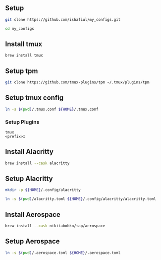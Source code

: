 ## Setup
```bash
git clone https://github.com/ishafiul/my_configs.git
```
```bash
cd my_configs
```
## Install tmux

```bash
brew install tmux
```
## Setup tpm

```bash
git clone https://github.com/tmux-plugins/tpm ~/.tmux/plugins/tpm
```

## Setup tmux config

```bash
ln -s $(pwd)/.tmux.conf ${HOME}/.tmux.conf
```

### Setup Plugins

```
tmux
<prefix>I
```

## Install Alacritty

```bash
brew install --cask alacritty
```

## Setup Alacritty

```bash
mkdir -p ${HOME}/.config/alacritty
```

```bash
ln -s $(pwd)/alacritty.toml ${HOME}/.config/alacritty/alacritty.toml
```

## Install Aerospace

```bash
brew install --cask nikitabobko/tap/aerospace
```

## Setup Aerospace

```bash
ln -s $(pwd)/.aerospace.toml ${HOME}/.aerospace.toml
```